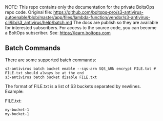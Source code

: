 <!-- note marker start -->
NOTE: This repo contains only the documentation for the private BoltsOps repo code.
Original file: https://github.com/boltops-pro/s3-antivirus-autoenable/blob/master/app/files/lambda-function/vendor/s3-antivirus-cli/lib/s3_antivirus/help/batch.md
The docs are publish so they are available for interested subscribers.
For access to the source code, you can become a BoltOps subscriber.
See: https://learn.boltops.com

<!-- note marker end -->

## Batch Commands

There are some supported batch commands:

    s3-antivirus batch bucket enable --sqs-arn SQS_ARN encrypt FILE.txt # FILE.txt should always be at the end
    s3-antivirus batch bucket disable FILE.txt

The format of FILE.txt is a list of S3 buckets separated by newlines.  Example:

FILE.txt:

    my-bucket-1
    my-bucket-1

